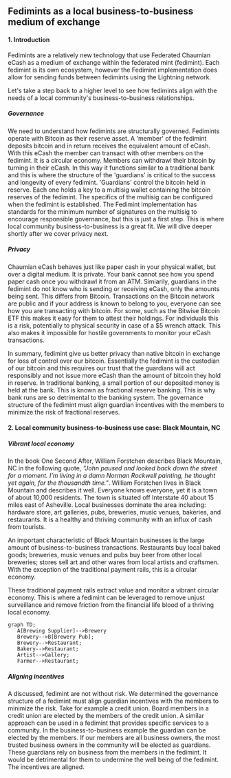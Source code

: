 ## Fedimints as a local business-to-business medium of exchange

#### 1. Introduction
Fedimints are a relatively new technology that use Federated Chaumian eCash as a medium of exchange within the federated mint (fedimint). Each fedimint is its own ecosystem, however the Fedimint implementation does allow for sending funds between fedimints using the Lightning network.

Let's take a step back to a higher level to see how fedimints align with the needs of a local community's business-to-business relationships. 

##### Governance 
We need to understand how fedimints are structurally governed. Fedimints operate with Bitcoin as their reserve asset. A 'member' of the fedimint deposits bitcoin and in return receives the equivalent amount of eCash. With this eCash the member can transact with other members on the fedimint. It is a circular economy. Members can withdrawl their bitcoin by turning in their eCash. In this way it functions similar to a traditional bank and this is where the structure of the 'guardians' is critical to the success and longevity of every fedimint. 'Guardians' control the bitcoin held in reserve. Each one holds a key to a multisig wallet containing the bitcoin reserves of the fedimint. The specifics of the multisig can be configured when the fedimint is established. The Fedimint implementation has standards for the minimum number of signatures on the multisig to encourage responsible governance, but this is just a first step. This is where local community business-to-business is a great fit. We will dive deeper shortly after we cover privacy next.
   
##### Privacy 
Chaumian eCash behaves just like paper cash in your physical wallet, but over a digital medium. It is private. Your bank cannot see how you spend paper cash once you withdrawl it from an ATM. Simiarily, guardians in the fedimint do not know who is sending or receiving eCash, only the amounts being sent. This differs from Bitcoin. Transactions on the Bitcoin network are public and if your address is known to belong to you, everyone can see how you are transacting with bitcoin. For some, such as the Bitwise Bitcoin ETF this makes it easy for them to attest their holdings. For individuals this is a risk, potentially to physical security in case of a $5 wrench attack. This also makes it impossible for hostile governments to monitor your eCash transactions.

In summary, fedimint give us better privacy than native bitcoin in exchange for loss of control over our bitcoin. Essentially the fedimint is the custodian of our bitcoin and this requires our trust that the guardians will act responsibly and not issue more eCash than the amount of bitcoin they hold in reserve. In traditional banking, a small portion of our deposited money is held at the bank. This is known as fractional reserve banking. This is why bank runs are so detrimental to the banking system. The governance structure of the fedimint must align guardian incentives with the members to minimize the risk of fractional reserves.

#### 2. Local community business-to-business use case: Black Mountain, NC

##### Vibrant local economy
In the book One Second After, William Forstchen describes Black Mountain, NC in the following quote, *"John paused and looked back down the street for a moment. I’m living in a damn Norman Rockwell painting, he thought yet again, for the thousandth time."*. William Forstchen lives in Black Mountain and describes it well. Everyone knows everyone, yet it is a town of about 10,000 residents. The town is situated off Interstate 40 about 15 miles east of Asheville. Local businesses dominate the area including: hardware store, art galleries, pubs, breweries, music venues, bakeries, and restaurants. It is a healthy and thriving community with an influx of cash from tourists.

An important characteristic of Black Mountain businesses is the large amount of business-to-business transactions. Restaurants buy local baked goods; breweries, music venues and pubs buy beer from other local breweries; stores sell art and other wares from local artists and craftsmen. With the exception of the traditional payment rails, this is a circular economy. 

These traditional payment rails extract value and monitor a vibrant circular economy. This is where a fedimint can be leveraged to remove unjust surveillance and remove friction from the financial life blood of a thriving local economy.

```mermaid
graph TD;
   A[Brewing Supplier]-->Brewery
   Brewery-->B[Brewery Pub];
   Brewery-->Restaurant;
   Bakery-->Restaurant;
   Artist-->Gallery;
   Farmer-->Restaurant;
```

##### Aligning incentives
A discussed, fedimint are not without risk. We determined the governance structure of a fedimint must align guardian incentives with the members to minimize the risk. Take for example a credit union. Board members in a credit union are elected by the members of the credit union. A similar approach can be used in a fedimint that provides specific services to a community. In the business-to-business example the guardian can be elected by the members. If our members are all business owners, the most trusted business owners in the community will be elected as guardians. These guardians rely on business from the members in the fedimint. It would be detrimental for them to undermine the well being of the fedimint. The incentives are aligned.


